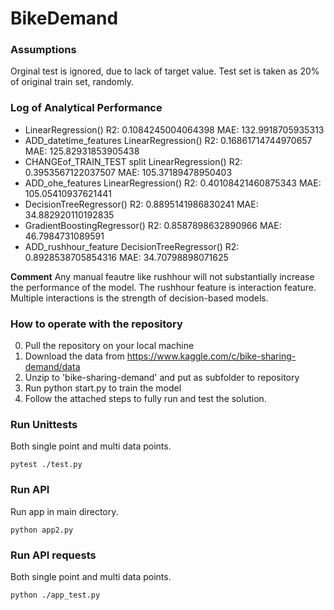 # BikeDemand

### Assumptions

Orginal test is ignored, due to lack of target value.
Test set is taken as 20% of original train set, randomly.


### Log of Analytical Performance

- LinearRegression() R2:  0.1084245004064398 MAE:  132.9918705935313
- ADD_datetime_features LinearRegression() R2:  0.16861714744970657 MAE:  125.82931853905438
- CHANGEof_TRAIN_TEST split LinearRegression() R2:  0.3953567122037507 MAE:  105.37189478950403
- ADD_ohe_features LinearRegression() R2:  0.40108421460875343 MAE:  105.05410937621441
- DecisionTreeRegressor() R2:  0.8895141986830241 MAE:  34.882920110192835
- GradientBoostingRegressor() R2:  0.8587898632890966 MAE:  46.7984731089591
- ADD_rushhour_feature DecisionTreeRegressor() R2:  0.8928538705854316 MAE:  34.70798898071625

**Comment**
Any manual feautre like rushhour will not substantially increase the performance of the model. The rushhour feature is interaction feature. Multiple interactions is the strength of decision-based models.

### How to operate with the repository

0. Pull the repository on your local machine
1. Download the data from https://www.kaggle.com/c/bike-sharing-demand/data
2. Unzip to 'bike-sharing-demand' and put as subfolder to repository
3. Run python start.py to train the model
4. Follow the attached steps to fully run and test the solution.

### Run Unittests

Both single point and multi data points.

<pre><code>pytest ./test.py
</code></pre>

### Run API

Run app in main directory.

<pre><code>python app2.py
</code></pre>

### Run API requests

Both single point and multi data points.

<pre><code>python ./app_test.py
</code></pre>
